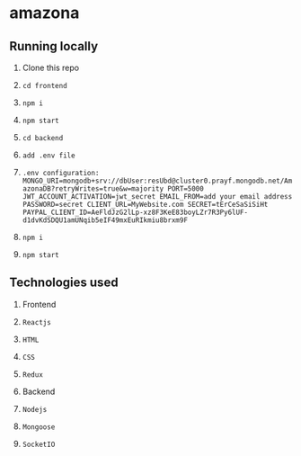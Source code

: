 # amazona

## Running locally

1. Clone this repo
1. `cd frontend`
1. `npm i`
1. `npm start`

2. `cd backend`
3. `add .env file`
4. `.env configuration: MONGO_URI=mongodb+srv://dbUser:resUbd@cluster0.prayf.mongodb.net/AmazonaDB?retryWrites=true&w=majority
PORT=5000
JWT_ACCOUNT_ACTIVATION=jwt_secret
EMAIL_FROM=add your email address
PASSWORD=secret
CLIENT_URL=MyWebsite.com
SECRET=tErCeSaSiSiHt
PAYPAL_CLIENT_ID=AeFldJzG2lLp-xz8F3KeE83boyLZr7R3Py6lUF-d1dvKdSDQU1amUNqib5eIF49mxEuRIkmiu8brxm9F`
5. `npm i`
6. `npm start`


## Technologies used

1. Frontend
1. `Reactjs`
1. `HTML`
1. `CSS`
1. `Redux` 

2. Backend
2. `Nodejs`
2. `Mongoose`
2. `SocketIO`
